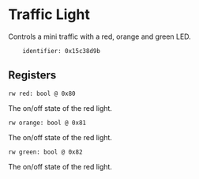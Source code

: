 # Traffic Light

Controls a mini traffic with a red, orange and green LED.

        identifier: 0x15c38d9b

## Registers

    rw red: bool @ 0x80

The on/off state of the red light.

    rw orange: bool @ 0x81

The on/off state of the red light.

    rw green: bool @ 0x82

The on/off state of the red light.
